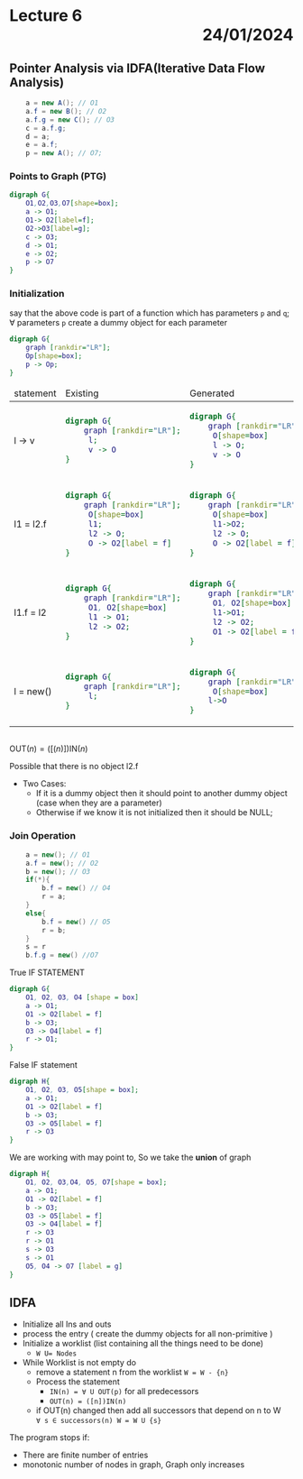 # Lecture 6 <div style="text-align:right"> 24/01/2024 </div>

## Pointer Analysis via IDFA(Iterative Data Flow Analysis)

```java
    a = new A(); // O1
    a.f = new B(); // O2
    a.f.g = new C(); // O3
    c = a.f.g;
    d = a;
    e = a.f;
    p = new A(); // O7;
```

### Points to Graph (PTG)

```dot
digraph G{
    O1,O2,O3,O7[shape=box];
    a -> O1;
    O1-> O2[label=f];
    O2->O3[label=g];
    c -> O3;
    d -> O1;
    e -> O2;
    p -> O7
}
```

### Initialization
say that the above code is part of a function which has parameters `p` and `q`;  
∀ parameters `p` create a dummy object for each parameter
```dot
digraph G{
    graph [rankdir="LR"];
    Op[shape=box];
    p -> Op;
}
```


<table>
<thead>
<td> statement </td> <td> Existing </td> <td> Generated </td>
</thead>
<tr>
<td> l -> v </td>
<td> 

```dot
digraph G{
    graph [rankdir="LR"];
     l;
     v -> O
}
``` 

</td>
<td>

```dot
digraph G{
    graph [rankdir="LR"];
     O[shape=box]
     l -> O;
     v -> O
}
``` 

</tr>
<tr>
<td> l1 = l2.f </td>
<td>


```dot
digraph G{
    graph [rankdir="LR"];
     O[shape=box]
     l1;
     l2 -> O;
     O -> O2[label = f]
}
``` 

</td>
<td>


```dot
digraph G{
    graph [rankdir="LR"];
     O[shape=box]
     l1->O2;
     l2 -> O;
     O -> O2[label = f]
}
``` 

</td>
</tr>

<tr>
<td>
l1.f = l2
</td>
<td>


```dot
digraph G{
    graph [rankdir="LR"];
     O1, O2[shape=box]
     l1 -> O1;
     l2 -> O2;
}
``` 

</td>
<td>


```dot
digraph G{
    graph [rankdir="LR"];
     O1, O2[shape=box]
     l1->O1;
     l2 -> O2;
     O1 -> O2[label = f]
}
``` 

</td>
</tr>
<tr>
<td>
l = new()
</td>
<td>


```dot
digraph G{
    graph [rankdir="LR"];
     l;
}
``` 

</td>
<td>


```dot
digraph G{
    graph [rankdir="LR"];
     O[shape=box]
    l->O
}
``` 

</td>
</tr>
</table>

```java
```

$\text{OUT}(n) = ([(n)]) \text{IN}(n)$


Possible that there is no object l2.f 
- Two Cases:
    * If it is a dummy object then it should point to another dummy object (case when they are a parameter)
    * Otherwise if we know it is not initialized then it should be NULL;


### Join Operation
```java
    a = new(); // O1
    a.f = new(); // O2
    b = new(); // O3
    if(*){
        b.f = new() // O4     
        r = a;
    }
    else{
        b.f = new() // O5     
        r = b;
    }
    s = r 
    b.f.g = new() //O7
```

True IF STATEMENT
```dot
digraph G{
    O1, O2, O3, O4 [shape = box]
    a -> O1;
    O1 -> O2[label = f]
    b -> O3;
    O3 -> O4[label = f]
    r -> O1;
}

```

False IF statement
```dot
digraph H{
    O1, O2, O3, O5[shape = box];
    a -> O1;
    O1 -> O2[label = f]
    b -> O3;
    O3 -> O5[label = f]
    r -> O3
}
```


We are working with may point to, So we take the **union** of graph

```dot
digraph H{
    O1, O2, O3,O4, O5, O7[shape = box];
    a -> O1;
    O1 -> O2[label = f]
    b -> O3;
    O3 -> O5[label = f]
    O3 -> O4[label = f]
    r -> O3
    r -> O1
    s -> O3
    s -> O1
    O5, O4 -> O7 [label = g]
}
```

## IDFA 
- Initialize all Ins and outs
- process the entry ( create the dummy objects for all non-primitive )
- Initialize a worklist (list containing all the things need to be done)
    * `W U= Nodes`
- While Worklist is not empty do
    * remove a statement n from the worklist `W = W - {n}`
    * Process the statement 
        + `IN(n) = ∀ U OUT(p)` for all predecessors
        + `OUT(n) = ([n])IN(n)`
    * if OUT(n) changed then add all successors that depend on n to W <br> `∀ s ∈ successors(n) W = W U {s}`

The program stops if:
- There are finite number of entries 
- monotonic number of nodes in graph, Graph only increases
